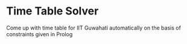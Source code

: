 Time Table Solver
=================
Come up with time table for IIT Guwahati automatically on the basis of constraints given in Prolog